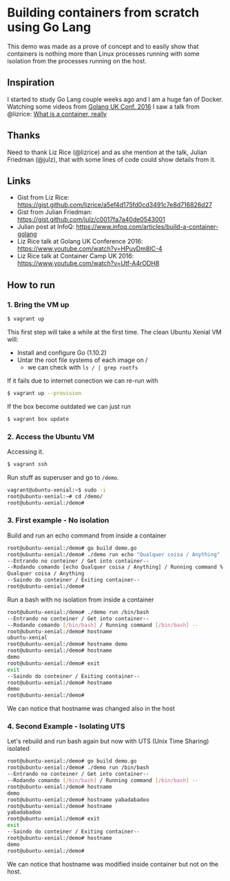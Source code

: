 # Building containers from scratch using Go Lang

This demo was made as a prove of concept and to easily show that containers is nothing more than Linux processes running with some isolation from the processes running on the host.


## Inspiration

I started to study Go Lang couple weeks ago and I am a huge fan of Docker. Watching some videos from [Golang UK Conf. 2016](http://golanguk.com) I saw a talk from @lizrice: [What is a container, really](https://www.youtube.com/watch?v=HPuvDm8IC-4)

## Thanks

Need to thank Liz Rice (@lizrice) and as she mention at the talk, Julian Friedman (@julz), that with some lines of code could show details from it.

## Links

 - Gist from Liz Rice: https://gist.github.com/lizrice/a5ef4d175fd0cd3491c7e8d716826d27
 - Gist from Julian Friedman: https://gist.github.com/julz/c0017fa7a40de0543001
 - Julian post at InfoQ: https://www.infoq.com/articles/build-a-container-golang
 - Liz Rice talk at Golang UK Conference 2016: https://www.youtube.com/watch?v=HPuvDm8IC-4
 - Liz Rice talk at Container Camp UK 2016: https://www.youtube.com/watch?v=Utf-A4rODH8

## How to run

### 1. Bring the VM up

~~~bash
$ vagrant up
~~~

This first step will take a while at the first time. The clean Ubuntu Xenial VM will:

 - Install and configure Go (1.10.2)
 - Untar the root file systems of each image on /
    - we can check with ```ls / | grep rootfs```

If it fails due to internet conection we can re-run with 

~~~bash
$ vagrant up --provision
~~~

If the box become outdated we can just run

~~~bash
$ vagrant box update
~~~

### 2. Access the Ubuntu VM

Accessing it.

~~~bash
$ vagrant ssh
~~~

Run stuff as superuser and go to `/demo`.

~~~bash
vagrant@ubuntu-xenial:~$ sudo -i
root@ubuntu-xenial:~# cd /demo/
root@ubuntu-xenial:/demo#
~~~

### 3. First example - No isolation

Build and run an echo command from inside a container

~~~bash
root@ubuntu-xenial:/demo# go build demo.go
root@ubuntu-xenial:/demo# ./demo run echo "Qualquer coisa / Anything"
--Entrando no conteiner / Get into container--
--Rodando comando [echo Qualquer coisa / Anything] / Running command %!v(MISSING) --
Qualquer coisa / Anything
--Saindo do conteiner / Exiting container--
root@ubuntu-xenial:/demo#
~~~

Run a bash with no isolation from inside a container

~~~bash
root@ubuntu-xenial:/demo# ./demo run /bin/bash
--Entrando no conteiner / Get into container--
--Rodando comando [/bin/bash] / Running command [/bin/bash] --
root@ubuntu-xenial:/demo# hostname
ubuntu-xenial
root@ubuntu-xenial:/demo# hostname demo
root@ubuntu-xenial:/demo# hostname
demo
root@ubuntu-xenial:/demo# exit
exit
--Saindo do conteiner / Exiting container--
root@ubuntu-xenial:/demo# hostname
demo
root@ubuntu-xenial:/demo#
~~~

We can notice that hostname was changed also in the host

### 4. Second Example - Isolating UTS

Let's rebuild and run bash again but now with UTS (Unix Time Sharing) isolated

~~~bash
root@ubuntu-xenial:/demo# go build demo.go
root@ubuntu-xenial:/demo# ./demo run /bin/bash
--Entrando no conteiner / Get into container--
--Rodando comando [/bin/bash] / Running command [/bin/bash] --
root@ubuntu-xenial:/demo# hostname
demo
root@ubuntu-xenial:/demo# hostname yabadabadoo
root@ubuntu-xenial:/demo# hostname
yabadabadoo
root@ubuntu-xenial:/demo# exit
exit
--Saindo do conteiner / Exiting container--
root@ubuntu-xenial:/demo# hostname
demo
root@ubuntu-xenial:/demo#
~~~

We can notice that hostname was modified inside container but not on the host.


